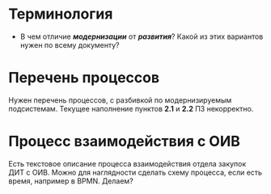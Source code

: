 # Терминология
- В чем отличие ***модернизации*** от ***развития***? Какой из этих вариантов нужен по всему документу?
# Перечень процессов
Нужен перечень процессов, с разбивкой по модернизируемым подсистемам. Текущее наполнение пунктов **2.1** и **2.2** ПЗ некорректно.<br>
# Процесс взаимодействия с ОИВ
Есть текстовое описание процесса взаимодействия отдела закупок ДИТ с ОИВ. Можно для наглядности сделать схему процесса, если есть время, например в BPMN. Делаем?
